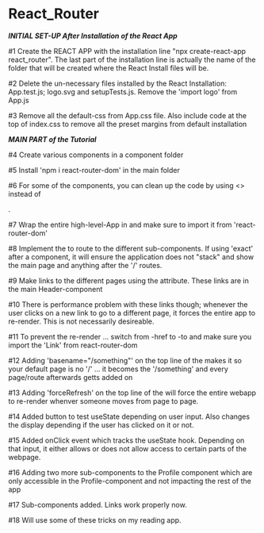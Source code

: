 # React_Router

***INITIAL SET-UP After Installation of the React App***

#1 Create the REACT APP with the installation line "npx create-react-app react_router". The last part of the installation line is actually the name of the folder that will be created where the React Install files will be.

#2 Delete the un-necessary files installed by the React Installation: App.test.js; logo.svg and setupTests.js. Remove the 'import logo' from App.js

#3 Remove all the default-css from App.css file. Also include code at the top of index.css to remove all the preset margins from default installation

***MAIN PART of the Tutorial***

#4 Create various components in a component folder

#5 Install 'npm i react-router-dom' in the main folder

#6 For some of the components, you can clean up the code by using <> instead of <div>.

#7 Wrap the entire high-level-App in <BrowserRouter> and make sure to import it from 'react-router-dom'

#8 Implement the <Route> to route to the different sub-components. If using 'exact' after a component, it will ensure the application does not "stack" and show the main page and anything after the '/' routes.

#9 Make links to the different pages using the <a> attribute. These links are in the main Header-component

#10 There is performance problem with these links though; whenever the user clicks on a new link to go to a different page, it forces the entire app to re-render. This is not necessarily desireable.

#11 To prevent the re-render ... switch from <a>-href to <Link>-to and make sure you import the 'Link' from react-router-dom

#12 Adding 'basename="/something"' on the top line of the <BrowserRouter> makes it so your default page is no '/' ... it becomes the '/something' and every page/route afterwards getts added on

#13 Adding 'forceRefresh' on the top line of the <BrwoserRouter> will force the entire webapp to re-render whenver someone moves from page to page.

#14 Added button to test useState depending on user input. Also changes the display depending if the user has clicked on it or not.

#15 Added onClick event which tracks the useState hook. Depending on that input, it either allows or does not allow access to certain parts of the webpage.

#16 Adding two more sub-components to the Profile component which are only accessible in the Profile-component and not impacting the rest of the app

#17 Sub-components added. Links work properly now.

#18 Will use some of these tricks on my reading app.